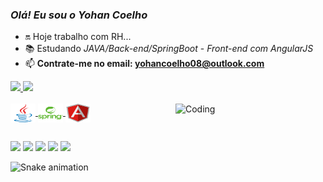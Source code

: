    ### <i> Olá! Eu sou o Yohan Coelho </i>

- 🔛 Hoje trabalho com RH...
- 📚 Estudando <i>JAVA/Back-end/SpringBoot</i> - <i>Front-end com AngularJS</i>
- 📫 <b>Contrate-me no email: yohancoelho08@outlook.com</b>

<div>
  <a href="https://github.com/YohanCoelho">
  <img height="150em" src="https://github-readme-stats.vercel.app/api?username=YohanCoelho&show_icons=true&theme=dracula&include_all_commits=true&count_private=true"/>
  <img height="150em" src="https://github-readme-stats.vercel.app/api/top-langs/?username=YohanCoelho&layout=compact&langs_count=7&theme=dracula"/>
</div>  
  
<div style="display: inline_block"><br>
  <img align="center" alt="Java" height="30" width="40" src="https://raw.githubusercontent.com/devicons/devicon/master/icons/java/java-original.svg">
  <img align="center" alt="Spring" height="30" width="40" src="https://raw.githubusercontent.com/devicons/devicon/master/icons/spring/spring-original-wordmark.svg">
  <img align="center" alt="AngularJs" height="30" width="40" src="https://raw.githubusercontent.com/devicons/devicon/master/icons/angularjs/angularjs-original.svg">  
  <img align="right" alt="Coding"  height="230" width="240" src="https://media.giphy.com/media/17b875GGvV9m9sLmNc/giphy.gif">  
</div>
  
 ##
  
<div>   
   <a href="https://www.youtube.com/channel/UCEM4yvf1-MSAv5tVzX1Vnmw" target="_blank"><img src="https://img.shields.io/badge/YouTube-FF0000?style=for-the-badge&logo=youtube&logoColor=white" target="_blank"></a>
  <a href="https://instagram.com/realyohan_" target="_blank"><img src="https://img.shields.io/badge/-Instagram-%23E4405F?style=for-the-badge&logo=instagram&logoColor=white" target="_blank"></a>
 	<a href="https://www.twitch.tv/thebigodinho" target="_blank"><img src="https://img.shields.io/badge/Twitch-9146FF?style=for-the-badge&logo=twitch&logoColor=white" target="_blank"></a>  
  <a href = "mailto:yohancoelho08@outlook.com"><img src="https://img.shields.io/badge/Microsoft_Outlook-0078D4?style=for-the-badge&logo=microsoft-outlook&logoColor=white" target="_blank"></a>
  <a href="https://www.linkedin.com/in/yohan-coelho-1a418b1b3/" target="_blank"><img src="https://img.shields.io/badge/-LinkedIn-%230077B5?style=for-the-badge&logo=linkedin&logoColor=white" target="_blank"></a>   
  
  ![Snake animation](https://github.com/YohanCoelho/YohanCoelho/blob/output/github-contribution-grid-snake.svg)
  
</div>
